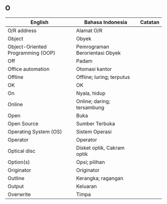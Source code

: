 ## O

| English			| Bahasa Indonesia		| Catatan		|
|-------------------|-----------------------|---------------|
| O/R address 		| Alamat O/R 			| |
| Object 			| Obyek 				| |
| Object-Oriented Programming (OOP) | Pemrograman Berorientasi Obyek | |
| Off 				| Padam 				| |
| Office automation | Otomasi kantor 		| |
| Offline 			| Offline; luring; terputus | |
| OK 				| OK 					| |
| On 				| Nyala, hidup 			| |
| Online 			| Online; daring; tersambung | |
| Open 				| Buka 					| |
| Open Source	 	| Sumber Terbuka 		| |
| Operating System (OS)  | Sistem Operasi 	| |
| Operator 			| Operator 				| |
| Optical disc 		| Disket optik, Cakram optik | |
| Option(s) 		| Opsi; pilihan 		| |
| Originator 		| Originator 			| |
| Outline 			| Kerangka; ragangan 	| |
| Output 			| Keluaran 				| |
| Overwrite 		| Timpa 				| |